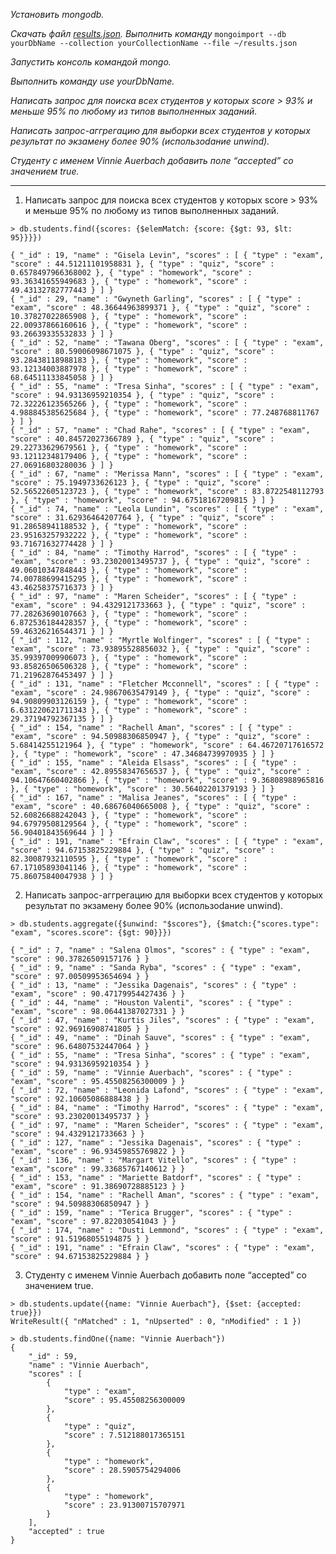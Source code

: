 *Установить mongodb.*

*Скачать файл [results.json](https://drive.google.com/file/d/0B7JFNnXkcLbzd2l4aVNpaTJsYzg/view?usp=sharing). Выполнить команду* 
```mongoimport --db yourDbName --collection yourCollectionName --file ~/results.json```

*Запустить консоль командой mongo.*

*Выполнить команду use yourDbName.*

*Написать запрос для поиска всех студентов у которых score > 93% и меньше 95% по любому из типов выполненных заданий.*

*Написать запрос-аггрегацию для выборки всех студентов у которых результат по экзамену более 90% (использоdание unwind).*

*Студенту с именем Vinnie Auerbach добавить поле “accepted” со значением true.*


----------


1) Написать запрос для поиска всех студентов у которых score > 93% и меньше 95% по любому из типов выполненных заданий.
```
> db.students.find({scores: {$elemMatch: {score: {$gt: 93, $lt: 95}}}})

{ "_id" : 19, "name" : "Gisela Levin", "scores" : [ { "type" : "exam", "score" : 44.51211101958831 }, { "type" : "quiz", "score" : 0.6578497966368002 }, { "type" : "homework", "score" : 93.36341655949683 }, { "type" : "homework", "score" : 49.43132782777443 } ] }
{ "_id" : 29, "name" : "Gwyneth Garling", "scores" : [ { "type" : "exam", "score" : 48.36644963899371 }, { "type" : "quiz", "score" : 10.37827022865908 }, { "type" : "homework", "score" : 22.00937866160616 }, { "type" : "homework", "score" : 93.26639335532833 } ] }
{ "_id" : 52, "name" : "Tawana Oberg", "scores" : [ { "type" : "exam", "score" : 80.59006098671075 }, { "type" : "quiz", "score" : 93.28438118988183 }, { "type" : "homework", "score" : 93.12134003887978 }, { "type" : "homework", "score" : 68.64511133845058 } ] }
{ "_id" : 55, "name" : "Tresa Sinha", "scores" : [ { "type" : "exam", "score" : 94.93136959210354 }, { "type" : "quiz", "score" : 72.32226123565266 }, { "type" : "homework", "score" : 4.988845385625684 }, { "type" : "homework", "score" : 77.248768811767 } ] }
{ "_id" : 57, "name" : "Chad Rahe", "scores" : [ { "type" : "exam", "score" : 40.84572027366789 }, { "type" : "quiz", "score" : 29.22733629679561 }, { "type" : "homework", "score" : 93.12112348179406 }, { "type" : "homework", "score" : 27.06916803280036 } ] }
{ "_id" : 67, "name" : "Merissa Mann", "scores" : [ { "type" : "exam", "score" : 75.1949733626123 }, { "type" : "quiz", "score" : 52.56522605123723 }, { "type" : "homework", "score" : 83.8722548112793 }, { "type" : "homework", "score" : 94.67518167209815 } ] }
{ "_id" : 74, "name" : "Leola Lundin", "scores" : [ { "type" : "exam", "score" : 31.62936464207764 }, { "type" : "quiz", "score" : 91.28658941188532 }, { "type" : "homework", "score" : 23.95163257932222 }, { "type" : "homework", "score" : 93.71671632774428 } ] }
{ "_id" : 84, "name" : "Timothy Harrod", "scores" : [ { "type" : "exam", "score" : 93.23020013495737 }, { "type" : "quiz", "score" : 49.06010347848443 }, { "type" : "homework", "score" : 74.00788699415295 }, { "type" : "homework", "score" : 43.46258375716373 } ] }
{ "_id" : 97, "name" : "Maren Scheider", "scores" : [ { "type" : "exam", "score" : 94.4329121733663 }, { "type" : "quiz", "score" : 77.28263690107663 }, { "type" : "homework", "score" : 6.872536184428357 }, { "type" : "homework", "score" : 59.46326216544371 } ] }
{ "_id" : 112, "name" : "Myrtle Wolfinger", "scores" : [ { "type" : "exam", "score" : 73.93895528856032 }, { "type" : "quiz", "score" : 35.99397009906073 }, { "type" : "homework", "score" : 93.85826506506328 }, { "type" : "homework", "score" : 71.21962876453497 } ] }
{ "_id" : 131, "name" : "Fletcher Mcconnell", "scores" : [ { "type" : "exam", "score" : 24.98670635479149 }, { "type" : "quiz", "score" : 94.90809903126159 }, { "type" : "homework", "score" : 6.631220621711343 }, { "type" : "homework", "score" : 29.37194792367135 } ] }
{ "_id" : 154, "name" : "Rachell Aman", "scores" : [ { "type" : "exam", "score" : 94.50988306850947 }, { "type" : "quiz", "score" : 5.68414255121964 }, { "type" : "homework", "score" : 64.46720717616572 }, { "type" : "homework", "score" : 47.34684739970935 } ] }
{ "_id" : 155, "name" : "Aleida Elsass", "scores" : [ { "type" : "exam", "score" : 42.89558347656537 }, { "type" : "quiz", "score" : 94.10647660402866 }, { "type" : "homework", "score" : 9.36808988965816 }, { "type" : "homework", "score" : 30.56402201379193 } ] }
{ "_id" : 167, "name" : "Malisa Jeanes", "scores" : [ { "type" : "exam", "score" : 40.68676040665008 }, { "type" : "quiz", "score" : 52.60826688242043 }, { "type" : "homework", "score" : 94.67979508129564 }, { "type" : "homework", "score" : 56.90401843569644 } ] }
{ "_id" : 191, "name" : "Efrain Claw", "scores" : [ { "type" : "exam", "score" : 94.67153825229884 }, { "type" : "quiz", "score" : 82.30087932110595 }, { "type" : "homework", "score" : 67.17105893041146 }, { "type" : "homework", "score" : 75.86075840047938 } ] }
```


2) Написать запрос-аггрегацию для выборки всех студентов у которых результат по экзамену более 90% (использоdание unwind).
```
> db.students.aggregate({$unwind: "$scores"}, {$match:{"scores.type": "exam", "scores.score": {$gt: 90}}})

{ "_id" : 7, "name" : "Salena Olmos", "scores" : { "type" : "exam", "score" : 90.37826509157176 } }
{ "_id" : 9, "name" : "Sanda Ryba", "scores" : { "type" : "exam", "score" : 97.00509953654694 } }
{ "_id" : 13, "name" : "Jessika Dagenais", "scores" : { "type" : "exam", "score" : 90.47179954427436 } }
{ "_id" : 44, "name" : "Houston Valenti", "scores" : { "type" : "exam", "score" : 98.06441387027331 } }
{ "_id" : 47, "name" : "Kurtis Jiles", "scores" : { "type" : "exam", "score" : 92.96916908741805 } }
{ "_id" : 49, "name" : "Dinah Sauve", "scores" : { "type" : "exam", "score" : 96.64807532447064 } }
{ "_id" : 55, "name" : "Tresa Sinha", "scores" : { "type" : "exam", "score" : 94.93136959210354 } }
{ "_id" : 59, "name" : "Vinnie Auerbach", "scores" : { "type" : "exam", "score" : 95.45508256300009 } }
{ "_id" : 72, "name" : "Leonida Lafond", "scores" : { "type" : "exam", "score" : 92.10605086888438 } }
{ "_id" : 84, "name" : "Timothy Harrod", "scores" : { "type" : "exam", "score" : 93.23020013495737 } }
{ "_id" : 97, "name" : "Maren Scheider", "scores" : { "type" : "exam", "score" : 94.4329121733663 } }
{ "_id" : 127, "name" : "Jessika Dagenais", "scores" : { "type" : "exam", "score" : 96.93459855769822 } }
{ "_id" : 136, "name" : "Margart Vitello", "scores" : { "type" : "exam", "score" : 99.33685767140612 } }
{ "_id" : 153, "name" : "Mariette Batdorf", "scores" : { "type" : "exam", "score" : 91.38690728885123 } }
{ "_id" : 154, "name" : "Rachell Aman", "scores" : { "type" : "exam", "score" : 94.50988306850947 } }
{ "_id" : 159, "name" : "Terica Brugger", "scores" : { "type" : "exam", "score" : 97.822030541043 } }
{ "_id" : 174, "name" : "Dusti Lemmond", "scores" : { "type" : "exam", "score" : 91.51968055194875 } }
{ "_id" : 191, "name" : "Efrain Claw", "scores" : { "type" : "exam", "score" : 94.67153825229884 } }
```


3) Студенту с именем Vinnie Auerbach добавить поле “accepted” со значением true.
```
> db.students.update({name: "Vinnie Auerbach"}, {$set: {accepted: true}})
WriteResult({ "nMatched" : 1, "nUpserted" : 0, "nModified" : 1 })

> db.students.findOne({name: "Vinnie Auerbach"})
{
    "_id" : 59,
    "name" : "Vinnie Auerbach",
    "scores" : [
        {
            "type" : "exam",
            "score" : 95.45508256300009
        },
        {
            "type" : "quiz",
            "score" : 7.512188017365151
        },
        {
            "type" : "homework",
            "score" : 28.5905754294006
        },
        {
            "type" : "homework",
            "score" : 23.91300715707971
        }
    ],
    "accepted" : true
}
```